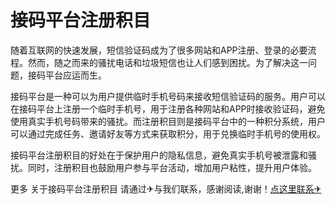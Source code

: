 # 接码平台注册积目

随着互联网的快速发展，短信验证码成为了很多网站和APP注册、登录的必要流程。然而，随之而来的骚扰电话和垃圾短信也让人们感到困扰。为了解决这一问题，接码平台应运而生。

接码平台是一种可以为用户提供临时手机号码来接收短信验证码的服务。用户可以在接码平台上注册一个临时手机号，用于注册各种网站和APP时接收验证码，避免使用真实手机号码带来的骚扰。而注册积目则是接码平台中的一种积分系统，用户可以通过完成任务、邀请好友等方式来获取积分，用于兑换临时手机号的使用权。

接码平台注册积目的好处在于保护用户的隐私信息，避免真实手机号被泄露和骚扰。同时，注册积目也鼓励用户参与平台活动，增加用户粘性，提升用户体验。

更多 关于接码平台注册积目 请通过✈与我们联系，感谢阅读,谢谢！[点这里联系✈](https://1.k02.cc)